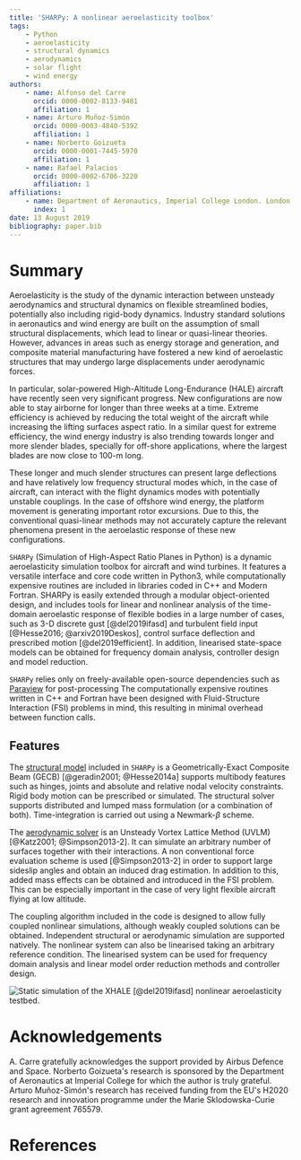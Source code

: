 ```yaml
---
title: 'SHARPy: A nonlinear aeroelasticity toolbox'
tags:
    - Python
    - aeroelasticity
    - structural dynamics
    - aerodynamics
    - solar flight
    - wind energy
authors:
    - name: Alfonso del Carre
      orcid: 0000-0002-8133-9481
      affiliation: 1
    - name: Arturo Muñoz-Simón
      orcid: 0000-0003-4840-5392
      affiliation: 1
    - name: Norberto Goizueta
      orcid: 0000-0001-7445-5970
      affiliation: 1
    - name: Rafael Palacios
      orcid: 0000-0002-6706-3220
      affiliation: 1
affiliations:
    - name: Department of Aeronautics, Imperial College London. London, UK.
      index: 1
date: 13 August 2019
bibliography: paper.bib
---
```


# Summary

Aeroelasticity is the study of the dynamic interaction between unsteady aerodynamics
and structural dynamics on flexible streamlined bodies, potentially also including
rigid-body dynamics.  Industry standard solutions in aeronautics and wind energy
are built on the assumption of small structural displacements, which lead to linear
or quasi-linear theories. However, advances in areas such as energy storage and generation,
and composite material manufacturing have fostered a new kind of aeroelastic
structures that may undergo large displacements under aerodynamic forces.

In particular, solar-powered High-Altitude Long-Endurance (HALE) aircraft
have recently seen very significant progress. New configurations
are now able
to stay airborne for longer than three weeks at a time.
Extreme efficiency is achieved by reducing the total weight of the aircraft while
increasing the lifting surfaces aspect ratio.
In a similar quest for extreme efficiency, the wind energy industry
is also trending towards longer and more slender blades, specially for off-shore
applications, where the largest blades are now close to 100-m long.


These longer and much slender structures can present large deflections and have relatively low frequency structural
modes which, in the case of aircraft, can interact with the flight dynamics modes with potentially unstable couplings.
In the case of offshore wind energy, the platform movement is generating important rotor excursions. Due to this, the
conventional quasi-linear methods may not accurately capture the relevant phenomena present in the aeroelastic response
of these new configurations.


``SHARPy`` (Simulation of High-Aspect Ratio Planes in Python) is a dynamic aeroelasticity simulation toolbox for
aircraft and wind turbines. It features a versatile interface and core code written in Python3, while computationally
expensive routines are included in libraries coded in C++ and Modern Fortran. SHARPy is easily extended through a
modular object-oriented design, and includes tools for linear and nonlinear analysis of the time-domain aeroelastic
response of flexible bodies in a large number of cases, such as 3-D discrete gust [@del2019ifasd] and turbulent field
input [@Hesse2016; @arxiv2019Deskos], control surface deflection and prescribed motion [@del2019efficient]. In addition, linearised
state-space models can be obtained for frequency domain analysis, controller design and model reduction.


``SHARPy`` relies only on freely-available open-source dependencies
such as [Paraview](https://paraview.org) for post-processing
The computationally
expensive routines written in C++ and Fortran have been designed with Fluid-Structure
Interaction (FSI) problems in mind, this resulting in minimal overhead between
function calls.

## Features
The [structural model](https://github.com/imperialcollegelondon/xbeam)
included in ``SHARPy`` is a Geometrically-Exact Composite Beam (GECB) [@geradin2001; @Hesse2014a]
supports multibody features
such as hinges, joints and absolute and relative nodal velocity constraints.
Rigid body motion can be prescribed or simulated. The structural solver supports
distributed and lumped mass formulation (or a combination of both). Time-integration
is carried out using a Newmark-$\beta$ scheme.

The [aerodynamic solver](https://github.com/imperialcollegelondon/uvlm) is an Unsteady
Vortex Lattice Method (UVLM) [@Katz2001; @Simpson2013-2].
It can simulate an arbitrary number of surfaces together
with their interactions. A non conventional force evaluation scheme is used [@Simpson2013-2] in
order to support large sideslip angles and obtain an induced drag estimation.
In addition to this, added mass effects can be obtained and introduced in the
FSI problem. This can be especially important in the case of very light flexible
aircraft flying at low altitude.

The coupling algorithm included in the code is designed to allow fully coupled
nonlinear simulations, although weakly coupled solutions can be obtained. Independent
structural or aerodynamic simulation are supported natively.
The nonlinear system can also be linearised taking an arbitrary reference condition. The linearised system can be used
for frequency domain analysis and linear model order reduction methods and controller design.

![Static simulation of the XHALE [@del2019ifasd] nonlinear aeroelasticity
testbed.](https://github.com/ImperialCollegeLondon/sharpy/raw/master/docs/source/media/XHALE-render.jpg)


# Acknowledgements
A. Carre gratefully acknowledges the support provided by Airbus Defence and Space. Norberto Goizueta's research is
sponsored by the Department of Aeronautics at Imperial College for which the author is truly grateful.
Arturo Muñoz-Simón's research has received funding from the EU's H2020 research and innovation programme
under the Marie Sklodowska-Curie grant agreement 765579.

# References
